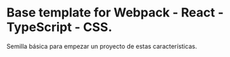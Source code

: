 # Base template for Webpack - React - TypeScript - CSS.

Semilla básica para empezar un proyecto de estas características.
